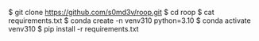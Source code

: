 $ git clone https://github.com/s0md3v/roop.git
$ cd roop
$ cat requirements.txt
$ conda create -n venv310 python=3.10
$ conda activate venv310
$ pip install -r requirements.txt
